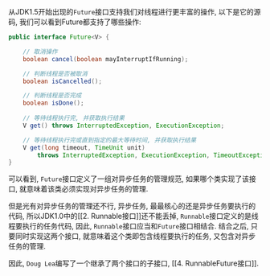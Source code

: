 从JDK1.5开始出现的`Future`接口支持我们对线程进行更丰富的操作, 以下是它的源码, 我们可以看到Future都支持了哪些操作:
```java
public interface Future<V> {  

	// 取消操作
	boolean cancel(boolean mayInterruptIfRunning);  

	// 判断线程是否被取消
    boolean isCancelled();  

	// 判断线程是否完成
    boolean isDone();  
  
	// 等待线程执行完, 并获取执行结果
    V get() throws InterruptedException, ExecutionException;  

	// 等待线程执行完或直到指定的最大等待时间, 并获取执行结果
    V get(long timeout, TimeUnit unit)  
        throws InterruptedException, ExecutionException, TimeoutException;  
}
```

可以看到, `Future`接口定义了一组对异步任务的管理规范, 如果哪个类实现了该接口, 就意味着该类必须实现对异步任务的管理.

但是光有对异步任务的管理还不行, 异步任务, 最最核心的还是异步任务要执行的代码, 所以JDK1.0中的[[2. Runnable接口]]还不能丢掉, `Runnable`接口定义的是线程要执行的任务代码, 因此, `Runnable`接口应当和`Future`接口相结合. 结合之后, 只要同时实现这两个接口, 就意味着这个类即包含线程要执行的任务, 又包含对异步任务的管理. 

因此,  `Doug Lea`编写了一个继承了两个接口的子接口, [[4. RunnableFuture接口]].